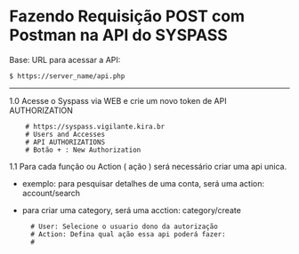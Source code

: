 # Fazendo Requisição POST com Postman na API do SYSPASS

Base: URL para acessar a API:

    $ https://server_name/api.php

---

1.0 Acesse o Syspass via WEB e crie um novo token de API AUTHORIZATION

        # https://syspass.vigilante.kira.br
        # Users and Accesses
        # API AUTHORIZATIONS
        # Botão + : New Authorization

1.1 Para cada função ou Action ( ação ) será necessário criar uma api unica.
- exemplo: para pesquisar detalhes de uma conta, será uma action: account/search
- para criar uma category, será uma acction: category/create

        # User: Selecione o usuario dono da autorização
        # Action: Defina qual ação essa api poderá fazer:
        # 
        
